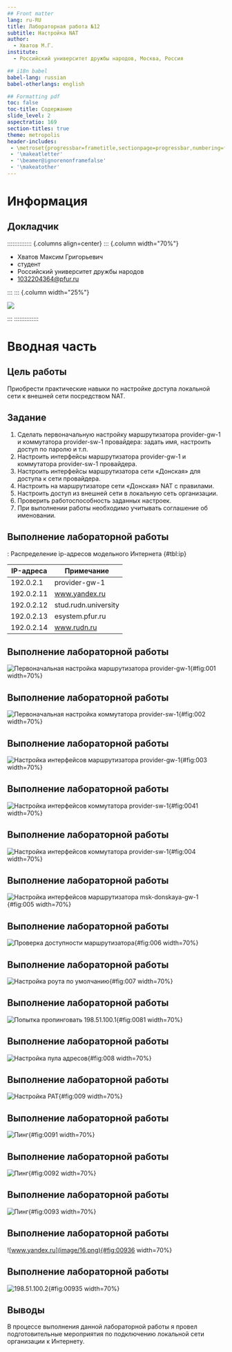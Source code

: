 ```yaml
---
## Front matter
lang: ru-RU
title: Лабораторная работа №12
subtitle: Настройка NAT
author:
  - Хватов М.Г.
institute:
  - Российский университет дружбы народов, Москва, Россия

## i18n babel
babel-lang: russian
babel-otherlangs: english

## Formatting pdf
toc: false
toc-title: Содержание
slide_level: 2
aspectratio: 169
section-titles: true
theme: metropolis
header-includes:
 - \metroset{progressbar=frametitle,sectionpage=progressbar,numbering=fraction}
 - '\makeatletter'
 - '\beamer@ignorenonframefalse'
 - '\makeatother'
---
```


# Информация

## Докладчик

:::::::::::::: {.columns align=center}
::: {.column width="70%"}

  * Хватов Максим Григорьевич
  * студент
  * Российский университет дружбы народов
  * [1032204364@pfur.ru](mailto:1032204364@pfur.ru)

:::
::: {.column width="25%"}

![](./image/mgkhvatov.jpg)

:::
::::::::::::::

# Вводная часть

## Цель работы

Приобрести практические навыки по настройке доступа локальной сети к внешней сети посредством NAT.

## Задание

1. Сделать первоначальную настройку маршрутизатора provider-gw-1 и коммутатора provider-sw-1 провайдера: задать имя, настроить доступ по
паролю и т.п.
2. Настроить интерфейсы маршрутизатора provider-gw-1 и коммутатора
provider-sw-1 провайдера.
3. Настроить интерфейсы маршрутизатора сети «Донская» для доступа к сети
провайдера.
4. Настроить на маршрутизаторе сети «Донская» NAT с правилами.
5. Настроить доступ из внешней сети в локальную сеть организации.
6. Проверить работоспособность заданных настроек.
7. При выполнении работы необходимо учитывать соглашение об именовании.

## Выполнение лабораторной работы

: Распределение ip-адресов модельного Интернета {#tbl:ip}

| IP-адреса     | Примечание            |
|---------------|-----------------------|
| 192.0.2.1     | provider-gw-1         |
| 192.0.2.11    | www.yandex.ru         |
| 192.0.2.12    | stud.rudn.university  |
| 192.0.2.13    | esystem.pfur.ru       |
| 192.0.2.14    | www.rudn.ru           |

## Выполнение лабораторной работы

![Первоначальная настройка маршрутизатора provider-gw-1](image/1.png){#fig:001 width=70%}

## Выполнение лабораторной работы

![Первоначальная настройка коммутатора provider-sw-1](image/2.png){#fig:002 width=70%}

## Выполнение лабораторной работы

![Настройка интерфейсов маршрутизатора provider-gw-1](image/3.png){#fig:003 width=70%}

## Выполнение лабораторной работы

![Настройка интерфейсов коммутатора provider-sw-1](image/5.png){#fig:0041 width=70%}

## Выполнение лабораторной работы

![Настройка интерфейсов коммутатора provider-sw-1](image/6.png){#fig:004 width=70%}

## Выполнение лабораторной работы

![Настройка интерфейсов маршрутизатора msk-donskaya-gw-1](image/8.png){#fig:005 width=70%}

## Выполнение лабораторной работы

![Проверка доступности маршрутизатора](image/4.png){#fig:006 width=70%}

## Выполнение лабораторной работы

![Настройка роута по умолчанию](image/9.png){#fig:007 width=70%}

## Выполнение лабораторной работы

![Попытка пропинговать 198.51.100.1](image/11.png){#fig:0081 width=70%}

## Выполнение лабораторной работы

![Настройка пула адресов](image/11.png){#fig:008 width=70%}

## Выполнение лабораторной работы

![Настройка PAT](image/17.png){#fig:009 width=70%}

## Выполнение лабораторной работы

![Пинг](image/13.png){#fig:0091 width=70%}

## Выполнение лабораторной работы

![Пинг](image/14.png){#fig:0092 width=70%}

## Выполнение лабораторной работы

![Пинг](image/15.png){#fig:0093 width=70%}

## Выполнение лабораторной работы

![www.yandex.ru](image/16.png){#fig:00936 width=70%}

## Выполнение лабораторной работы

![198.51.100.2](image/18.png){#fig:00935 width=70%}


## Выводы

В процессе выполнения данной лабораторной работы я провел подготовительные мероприятия по подключению локальной сети организации к Интернету.